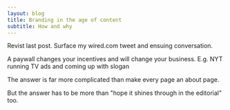 ```yaml
---
layout: blog
title: Branding in the age of content
subtitle: How and why
---
```


Revist last post.
Surface my wired.com tweet and ensuing conversation.

A paywall changes your incentives and will change your business. E.g. NYT running TV ads and coming up with slogan

The answer is far more complicated than make every page an about page.

But the answer has to be more than "hope it shines through in the editorial" too.

